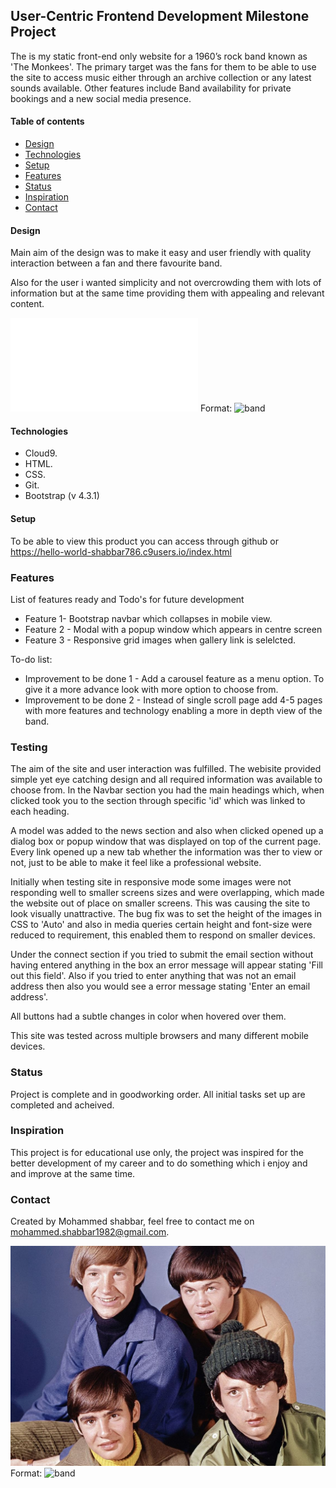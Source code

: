 User-Centric Frontend Development Milestone Project  
------------------------

The is my static front-end only website for a 1960’s rock band known as 'The Monkees'. The primary target was the fans for them 
to be able to use the site to access music either through an archive collection or any latest sounds available. Other features include Band availability
for private bookings and a new social media presence.

#### Table of contents
* [Design](#design)
* [Technologies](#technologies)
* [Setup](#setup)
* [Features](#features)
* [Status](#status)
* [Inspiration](#inspiration)
* [Contact](#contact)

#### Design
Main aim of the design was to make it easy and user friendly with quality interaction between a fan and there favourite band. 

Also for the user i wanted simplicity and not overcrowding them with lots of information but at the same time providing them with appealing and relevant content.

![GitHub Webpage](/index.html)
Format: ![band](url)

#### Technologies

-  Cloud9.
-  HTML.
-  CSS.
-  Git.
-  Bootstrap (v 4.3.1)

#### Setup

To be able to view this product you can access through github or https://hello-world-shabbar786.c9users.io/index.html

### Features

List of features ready and Todo's for future development

- Feature 1- Bootstrap navbar which collapses in mobile view.
- Feature 2 - Modal with a popup window which appears in centre screen
- Feature 3 - Responsive grid images when gallery link is selelcted.

To-do list:

- Improvement to be done 1 - Add a carousel feature as a menu option. To give it a more advance look with more option to choose from.
- Improvement to be done 2 - Instead of single scroll page add 4-5 pages with more features and technology enabling a more in depth view of the band.

### Testing
The aim of the site and user interaction was fulfilled. The webisite provided simple yet eye catching design and all required information was available to choose from.
In the Navbar section you had the main headings which, when clicked took you to the section through specific 'id' which was linked to each heading. 

A model was added to the news section and also when clicked opened up a dialog box or popup window that was displayed on top of the current page. Every link opened up a new tab whether the information was ther to view or not, 
just to be able to make it feel like a professional website.

Initially when testing site in responsive mode some images were not responding well to smaller screens sizes and were overlapping, which made the website out of place on smaller screens. This was causing the site to look visually
unattractive. The bug fix was to set the height of the images in CSS to 'Auto' and also in media queries certain height and font-size were reduced to requirement, this enabled them to respond on smaller devices.

Under the connect section if you tried to submit the email section without having entered anything in the box an error message will appear stating 'Fill out this field'. Also if you tried to enter
anything that was not an email address then also you would see a error message stating 'Enter an email address'.

All buttons had a subtle changes in color when hovered over them.

This site was tested across multiple browsers and many different mobile devices.

### Status

Project is complete and in goodworking order. All initial tasks set up are completed and acheived.

### Inspiration

This project is for educational use only, the project was inspired for the better development of my career and to do something which i enjoy and and improve at the same time.

### Contact

Created by Mohammed shabbar, feel free to contact me on mohammed.shabbar1982@gmail.com.

![GitHub Logo](images/band1.jpg)
Format: ![band](url)